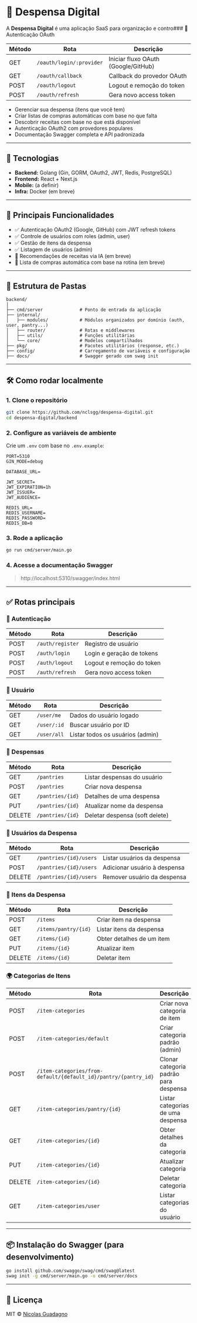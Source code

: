 # 🥫 Despensa Digital

A **Despensa Digital** é uma aplicação SaaS para organização e contro### 🔐 Autenticação OAuth

| Método | Rota                    | Descrição                         |
|--------|------------------------|-----------------------------------|
| GET    | `/oauth/login/:provider`| Iniciar fluxo OAuth (Google/GitHub)|
| GET    | `/oauth/callback`       | Callback do provedor OAuth         |
| POST   | `/oauth/logout`         | Logout e remoção do token          |
| POST   | `/oauth/refresh`        | Gera novo access token             |ens em casa ou pequenos comércios, com foco em:

- Gerenciar sua despensa (itens que você tem)
- Criar listas de compras automáticas com base no que falta
- Descobrir receitas com base no que está disponível
- Autenticação OAuth2 com provedores populares
- Documentação Swagger completa e API padronizada

---

## 🚀 Tecnologias

- **Backend:** Golang (Gin, GORM, OAuth2, JWT, Redis, PostgreSQL)
- **Frontend:** React + Next.js
- **Mobile:** (a definir)
- **Infra:** Docker (em breve)

---

## 🧠 Principais Funcionalidades

- ✅ Autenticação OAuth2 (Google, GitHub) com JWT refresh tokens
- ✅ Controle de usuários com roles (admin, user)
- ✅ Gestão de itens da despensa
- ✅ Listagem de usuários (admin)
- 🧠 Recomendações de receitas via IA (em breve)
- 🛒 Lista de compras automática com base na rotina (em breve)

---

## 📁 Estrutura de Pastas

```
backend/
│
├── cmd/server              # Ponto de entrada da aplicação
├── internal/
│   ├── modules/            # Módulos organizados por domínio (auth, user, pantry...)
│   ├── router/             # Rotas e middlewares
│   ├── utils/              # Funções utilitárias
│   └── core/               # Modelos compartilhados
├── pkg/                    # Pacotes utilitários (response, etc.)
├── config/                 # Carregamento de variáveis e configuração
├── docs/                   # Swagger gerado com swag init
```

---

## 🛠️ Como rodar localmente

### 1. Clone o repositório

```bash
git clone https://github.com/nclsgg/despensa-digital.git
cd despensa-digital/backend
```

### 2. Configure as variáveis de ambiente

Crie um `.env` com base no `.env.example`:

```
PORT=5310
GIN_MODE=debug

DATABASE_URL=

JWT_SECRET=
JWT_EXPIRATION=1h
JWT_ISSUER=
JWT_AUDIENCE=

REDIS_URL=
REDIS_USERNAME=
REDIS_PASSWORD=
REDIS_DB=0
```

### 3. Rode a aplicação

```bash
go run cmd/server/main.go
```

### 4. Acesse a documentação Swagger

> http://localhost:5310/swagger/index.html

---

## ✅ Rotas principais

### 🔐 Autenticação

| Método | Rota             | Descrição                    |
|--------|------------------|------------------------------|
| POST   | `/auth/register` | Registro de usuário          |
| POST   | `/auth/login`    | Login e geração de tokens    |
| POST   | `/auth/logout`   | Logout e remoção do token    |
| POST   | `/auth/refresh`  | Gera novo access token       |

### 👤 Usuário

| Método | Rota         | Descrição                         |
|--------|--------------|------------------------------------|
| GET    | `/user/me`   | Dados do usuário logado            |
| GET    | `/user/:id`  | Buscar usuário por ID              |
| GET    | `/user/all`  | Listar todos os usuários (admin)   |

### 🥫 Despensas

| Método | Rota                     | Descrição                            |
|--------|--------------------------|---------------------------------------|
| GET    | `/pantries`              | Listar despensas do usuário           |
| POST   | `/pantries`              | Criar nova despensa                   |
| GET    | `/pantries/{id}`         | Detalhes de uma despensa              |
| PUT    | `/pantries/{id}`         | Atualizar nome da despensa            |
| DELETE | `/pantries/{id}`         | Deletar despensa (soft delete)        |

### 👥 Usuários da Despensa

| Método | Rota                               | Descrição                          |
|--------|------------------------------------|-------------------------------------|
| GET    | `/pantries/{id}/users`            | Listar usuários da despensa         |
| POST   | `/pantries/{id}/users`            | Adicionar usuário à despensa        |
| DELETE | `/pantries/{id}/users`            | Remover usuário da despensa         |

### 💼 Itens da Despensa

| Método | Rota                         | Descrição                            |
|--------|------------------------------|---------------------------------------|
| POST   | `/items`                     | Criar item na despensa                |
| GET    | `/items/pantry/{id}`         | Listar itens da despensa              |
| GET    | `/items/{id}`                | Obter detalhes de um item             |
| PUT    | `/items/{id}`                | Atualizar item                        |
| DELETE | `/items/{id}`                | Deletar item                          |

### 🌍 Categorias de Itens

| Método | Rota                                                         | Descrição                                              |
|--------|--------------------------------------------------------------|-----------------------------------------------------------|
| POST   | `/item-categories`                                           | Criar nova categoria de item                              |
| POST   | `/item-categories/default`                                   | Criar categoria padrão (admin)                           |
| POST   | `/item-categories/from-default/{default_id}/pantry/{pantry_id}` | Clonar categoria padrão para despensa                    |
| GET    | `/item-categories/pantry/{id}`                               | Listar categorias de uma despensa                         |
| GET    | `/item-categories/{id}`                                      | Obter detalhes da categoria                               |
| PUT    | `/item-categories/{id}`                                      | Atualizar categoria                                       |
| DELETE | `/item-categories/{id}`                                      | Deletar categoria                                         |
| GET    | `/item-categories/user`                                      | Listar categorias do usuário                             |

---

## 📦 Instalação do Swagger (para desenvolvimento)

```bash
go install github.com/swaggo/swag/cmd/swag@latest
swag init -g cmd/server/main.go -o cmd/server/docs
```

---

## 📄 Licença

MIT © [Nicolas Guadagno](https://github.com/nclsgg)

